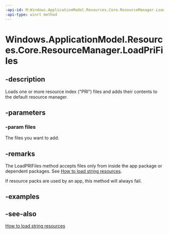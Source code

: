 ```yaml
---
-api-id: M:Windows.ApplicationModel.Resources.Core.ResourceManager.LoadPriFiles(Windows.Foundation.Collections.IIterable{Windows.Storage.IStorageFile})
-api-type: winrt method
---
```


<!-- Method syntax
public void LoadPriFiles(Windows.Foundation.Collections.IIterable<Windows.Storage.IStorageFile> files)
-->

# Windows.ApplicationModel.Resources.Core.ResourceManager.LoadPriFiles

## -description
Loads one or more resource index ("PRI") files and adds their contents to the default resource manager.

## -parameters
### -param files
The files you want to add.

## -remarks
The LoadPRIFiles method accepts files only from inside the app package or dependent packages. See [How to load string resources](/previous-versions/windows/apps/hh465248(v=win.10)).

If resource packs are used by an app, this method will always fail.

## -examples

## -see-also
[How to load string resources](/previous-versions/windows/apps/hh465248(v=win.10))

